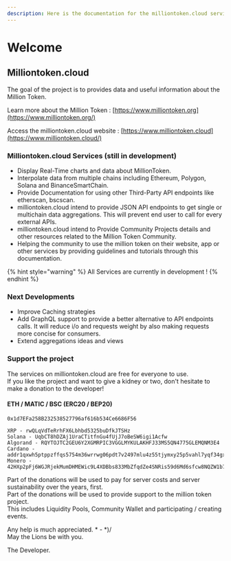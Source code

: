 ```yaml
---
description: Here is the documentation for the milliontoken.cloud service.
---
```


# Welcome

## Milliontoken.cloud

The goal of the project is to provides data and useful information about the Million Token.

Learn more about the Million Token : [https://www.milliontoken.org](https://www.milliontoken.org/)

Access the milliontoken.cloud website : [https://www.milliontoken.cloud](https://www.milliontoken.cloud/)

### Milliontoken.cloud Services \(still in development\)

* Display Real-Time charts and data about MillionToken.
* Interpolate data from multiple chains including Ethereum, Polygon, Solana and BinanceSmartChain.
* Provide Documentation for using other Third-Party API endpoints like etherscan, bscscan.
* milliontoken.cloud intend to provide JSON API endpoints to get single or multichain data aggregations. This will prevent end user to call for every external APIs.
* milliontoken.cloud intend to Provide Community Projects details and other resources related to the Million Token Community.
* Helping the community to use the million token on their website, app or other services by providing guidelines and tutorials through this documentation.

{% hint style="warning" %}
All Services are currently in development !
{% endhint %}

### Next Developments

* Improve Caching strategies
* Add GraphQL support to provide a better alternative to API endpoints calls. It will reduce i/o and requests weight by also making requests more concise for consumers.
* Extend aggregations ideas and views

### Support the project

The services on milliontoken.cloud are free for everyone to use.  
If you like the project and want to give a kidney or two, don't hesitate to make a donation to the developer!

#### ETH / MATIC / BSC \(ERC20 / BEP20\) 

```text
0x1d7EFa258B232538527796af616b534Ce6686F56
```

```text
XRP - rwQLqVdTeRrhFX6Lbhbd5325buDfkJTSHz
Solana - UqbCT8hDZAj1UraCTitfnGu4fUjJ7oBeSW6igi1Acfw
Algorand - RQYTOJTC2GEU6Y2XGMRPIC3VGGLMYKULAKHFJ33MS5QN4775GLEMQNM3E4 
Cardano - addr1qxwh5ptppzffqs5754m36wrrwg06pdt7v2497mlu4z55tjymxy25p5vahl7yqf34gxeqy4rwlwjrqg7mh6k6qdn3qjhqztntg8
Monero - 42HXp2pFj6WGJRjekMumDHMEWic9L4XDBbs833MbZfqdZe4SNRis59d6Md6sfcw8NQZW1b79uHDvnJh3zQwwiTTv789MZbB
```

Part of the donations will be used to pay for server costs and server sustainability over the years, first.  
Part of the donations will be used to provide support to the million token project.  
This includes Liquidity Pools, Community Wallet and participating / creating events.

Any help is much appreciated. \* - \*\)/  
May the Lions be with you.  
  
The Developer.

